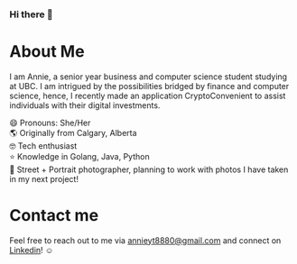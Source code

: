 ### Hi there 👋

# About Me
I am Annie, a senior year business and computer science student studying at UBC. I am intrigued by the possibilities bridged by finance and computer science, hence, I recently made an application CryptoConvenient to assist individuals with their digital investments. <br />

😄 Pronouns: She/Her<br />
🌎 Originally from Calgary, Alberta<br />
🤓 Tech enthusiast<br />
⭐️ Knowledge in Golang, Java, Python<br />
📸 Street + Portrait photographer, planning to work with photos I have taken in my next project! 


# Contact me
Feel free to reach out to me via annieyt8880@gmail.com and connect on [Linkedin](https://www.linkedin.com/in/annie-liu-055b44195/)! ☺️


